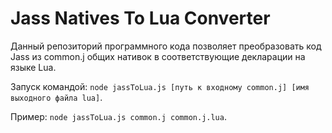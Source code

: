 # Jass Natives To Lua Converter

Данный репозиторий программного кода позволяет преобразовать код Jass из common.j общих нативок в соответствующие декларации на языке Lua.

Запуск командой: `node jassToLua.js [путь к входному common.j] [имя выходного файла lua]`.

Пример: `node jassToLua.js common.j common.j.lua`.